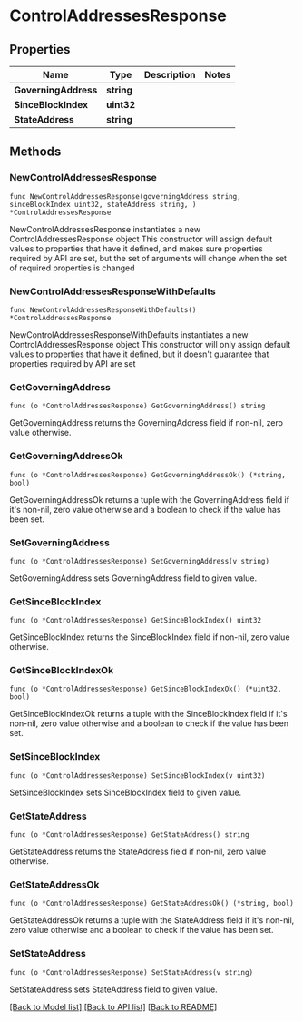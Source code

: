 # ControlAddressesResponse

## Properties

Name | Type | Description | Notes
------------ | ------------- | ------------- | -------------
**GoverningAddress** | **string** |  | 
**SinceBlockIndex** | **uint32** |  | 
**StateAddress** | **string** |  | 

## Methods

### NewControlAddressesResponse

`func NewControlAddressesResponse(governingAddress string, sinceBlockIndex uint32, stateAddress string, ) *ControlAddressesResponse`

NewControlAddressesResponse instantiates a new ControlAddressesResponse object
This constructor will assign default values to properties that have it defined,
and makes sure properties required by API are set, but the set of arguments
will change when the set of required properties is changed

### NewControlAddressesResponseWithDefaults

`func NewControlAddressesResponseWithDefaults() *ControlAddressesResponse`

NewControlAddressesResponseWithDefaults instantiates a new ControlAddressesResponse object
This constructor will only assign default values to properties that have it defined,
but it doesn't guarantee that properties required by API are set

### GetGoverningAddress

`func (o *ControlAddressesResponse) GetGoverningAddress() string`

GetGoverningAddress returns the GoverningAddress field if non-nil, zero value otherwise.

### GetGoverningAddressOk

`func (o *ControlAddressesResponse) GetGoverningAddressOk() (*string, bool)`

GetGoverningAddressOk returns a tuple with the GoverningAddress field if it's non-nil, zero value otherwise
and a boolean to check if the value has been set.

### SetGoverningAddress

`func (o *ControlAddressesResponse) SetGoverningAddress(v string)`

SetGoverningAddress sets GoverningAddress field to given value.


### GetSinceBlockIndex

`func (o *ControlAddressesResponse) GetSinceBlockIndex() uint32`

GetSinceBlockIndex returns the SinceBlockIndex field if non-nil, zero value otherwise.

### GetSinceBlockIndexOk

`func (o *ControlAddressesResponse) GetSinceBlockIndexOk() (*uint32, bool)`

GetSinceBlockIndexOk returns a tuple with the SinceBlockIndex field if it's non-nil, zero value otherwise
and a boolean to check if the value has been set.

### SetSinceBlockIndex

`func (o *ControlAddressesResponse) SetSinceBlockIndex(v uint32)`

SetSinceBlockIndex sets SinceBlockIndex field to given value.


### GetStateAddress

`func (o *ControlAddressesResponse) GetStateAddress() string`

GetStateAddress returns the StateAddress field if non-nil, zero value otherwise.

### GetStateAddressOk

`func (o *ControlAddressesResponse) GetStateAddressOk() (*string, bool)`

GetStateAddressOk returns a tuple with the StateAddress field if it's non-nil, zero value otherwise
and a boolean to check if the value has been set.

### SetStateAddress

`func (o *ControlAddressesResponse) SetStateAddress(v string)`

SetStateAddress sets StateAddress field to given value.



[[Back to Model list]](../README.md#documentation-for-models) [[Back to API list]](../README.md#documentation-for-api-endpoints) [[Back to README]](../README.md)


